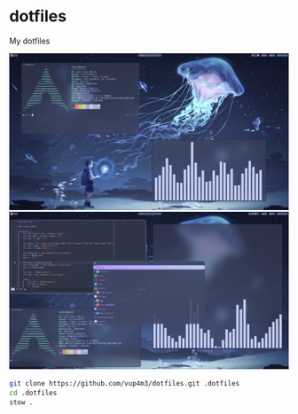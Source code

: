 # dotfiles
My dotfiles

![screen_shot1](img/screen_shot1.png)
![screen_shot2](img/screen_shot2.png)

```bash
git clone https://github.com/vup4m3/dotfiles.git .dotfiles
cd .dotfiles
stow .
```
